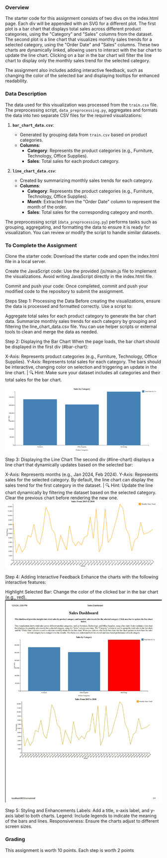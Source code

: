 ### **Overview**
The starter code for this assignment consists of two divs on the index.html page. 
Each div will be appended with an SVG for a different plot. 
The first plot is a bar chart that displays total sales across different product categories, using the "Category" and "Sales" columns 
from the dataset. The second plot is a line chart that visualizes monthly sales trends for a selected category, using the "Order Date" 
and "Sales" columns. These two charts are dynamically linked, allowing users to interact with the bar chart to update the line chart. 
Clicking on a bar in the bar chart will filter the line chart to display only the monthly sales trend for the selected category.

The assignment also includes adding interactive feedback, such as changing the color of the selected bar and displaying tooltips for 
enhanced readability.

### **Data Description**

The data used for this visualization was processed from the `train.csv` file. The preprocessing script, `data_preprocessing.py`, 
aggregates and formats the data into two separate CSV files for the required visualizations:

1. **`bar_chart_data.csv`**:
   - Generated by grouping data from `train.csv` based on product categories.
   - **Columns**:
     - **Category**: Represents the product categories (e.g., Furniture, Technology, Office Supplies).
     - **Sales**: Total sales for each product category.

2. **`line_chart_data.csv`**:
   - Created by summarizing monthly sales trends for each category.
   - **Columns**:
     - **Category**: Represents the product categories (e.g., Furniture, Technology, Office Supplies).
     - **Month**: Extracted from the "Order Date" column to represent the month of the order.
     - **Sales**: Total sales for the corresponding category and month.

The preprocessing script (`data_preprocessing.py`) performs tasks such as grouping, aggregating, and formatting the data to ensure it is 
ready for visualization. You can review or modify the script to handle similar datasets.

### **To Complete the Assignment**
Clone the starter code: Download the starter code and open the index.html file in a local server.

Create the JavaScript code: Use the provided /js/main.js file to implement the visualizations. 
Avoid writing JavaScript directly in the index.html file.

Commit and push your code: Once completed, commit and push your modified code to the repository to submit the assignment.

Steps
Step 1: Processing the Data
Before creating the visualizations, ensure the data is processed and formatted correctly. Use a script to:

Aggregate total sales for each product category to generate the bar chart data.
Summarize monthly sales trends for each category by grouping and filtering the line_chart_data.csv file.
You can use helper scripts or external tools to clean and merge the data as needed.

Step 2: Displaying the Bar Chart
When the page loads, the bar chart should be displayed in the first div (#bar-chart):

X-Axis: Represents product categories (e.g., Furniture, Technology, Office Supplies).
Y-Axis: Represents total sales for each category.
The bars should be interactive, changing color on selection and triggering an update in the line chart.
| 🔍 Hint: Make sure your dataset includes all categories and their total sales for the bar chart.

![Bar Graph](./images/bargraph.png)

Step 3: Displaying the Line Chart
The second div (#line-chart) displays a line chart that dynamically updates based on the selected bar:

X-Axis: Represents months (e.g., Jan 2024, Feb 2024).
Y-Axis: Represents sales for the selected category.
By default, the line chart can display the sales trend for the first category in the dataset.
| 🔍 Hint: Update the line chart dynamically by filtering the dataset based on the selected category. 
Clear the previous chart before rendering the new one.
![Line Graph](./images/linegraph.png)

Step 4: Adding Interactive Feedback
Enhance the charts with the following interactive features:

Highlight Selected Bar:
Change the color of the clicked bar in the bar chart (e.g., red).
![Line Graph](./images/final.jpg)

Step 5: Styling and Enhancements
Labels:
Add a title, x-axis label, and y-axis label to both charts.
Legend:
Include legends to indicate the meaning of the bars and lines.
Responsiveness:
Ensure the charts adjust to different screen sizes.

### **Grading**
This assignment is worth 10 points.
Each step is worth 2 points